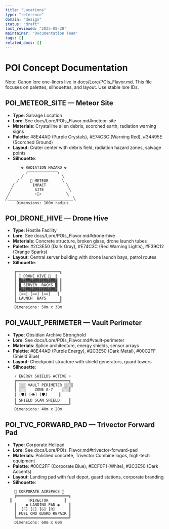 ```yaml
---
title: "Locations"
type: "reference"
domain: "design"
status: "draft"
last_reviewed: "2025-08-28"
maintainer: "Documentation Team"
tags: []
related_docs: []
---
```


# POI Concept Documentation

Note: Canon lore one-liners live in docs/Lore/POIs_Flavor.md. This file focuses on palettes, silhouettes, and layout. Use stable lore IDs.

## POI_METEOR_SITE — Meteor Site

- **Type**: Salvage Location
- **Lore**: See docs/Lore/POIs_Flavor.md#meteor-site
- **Materials**: Crystalline alien debris, scorched earth, radiation warning signs
- **Palette**: #8E44AD (Purple Crystals), #E74C3C (Warning Red), #34495E (Scorched Ground)
- **Layout**: Crater center with debris field, radiation hazard zones, salvage points
- **Silhouette**:

```text
       ☢️ RADIATION HAZARD ☢️
         ╭─────────────╮
       ╱                 ╲
     ╱     💎 METEOR      ╲
   ╱        IMPACT         ╲
  ╱          SITE           ╲
 ╱           ⚡💎⚡           ╲
╱_____________________________╲
     Dimensions: 100m radius
```


## POI_DRONE_HIVE — Drone Hive

- **Type**: Hostile Facility
- **Lore**: See docs/Lore/POIs_Flavor.md#drone-hive
- **Materials**: Concrete structure, broken glass, drone launch tubes
- **Palette**: #2C3E50 (Dark Gray), #E74C3C (Red Warning Lights), #F39C12 (Orange Sparks)
- **Layout**: Central server building with drone launch bays, patrol routes
- **Silhouette**:

```text
    ╔═══════════════════╗
    ║ 🚁 DRONE HIVE 🚁  ║
    ║ ▓▓▓▓▓▓▓▓▓▓▓▓▓▓▓▓▓ ║
    ║ ▓ SERVER  RACKS ▓ ║
    ║ ▓▓▓▓▓▓▓▓▓▓▓▓▓▓▓▓▓ ║
    ║ [==] [==] [==]   ║
    ║ LAUNCH  BAYS      ║
    ╚═══════════════════╝
    Dimensions: 50m x 30m
```

## POI_VAULT_PERIMETER — Vault Perimeter

- **Type**: Obsidian Archive Stronghold
- **Lore**: See docs/Lore/POIs_Flavor.md#vault-perimeter
- **Materials**: Splice architecture, energy shields, sensor arrays
- **Palette**: #8E44AD (Purple Energy), #2C3E50 (Dark Metal), #00C2FF (Shield Blue)
- **Layout**: Checkpoint structure with shield generators, guard towers
- **Silhouette**:

```text
    ⚡ ENERGY SHIELDS ACTIVE ⚡
    ╔═══════════════════════╗
    ║ ░░░ VAULT PERIMETER ░░░║
    ║ ░░░    ZONE A-7    ░░░║
    ║ [🛡️] [👁️] [🛡️]     ║
    ║ SHIELD SCAN SHIELD    ║
    ╚═══════════════════════╝
    Dimensions: 40m x 20m
```

## POI_TVC_FORWARD_PAD — Trivector Forward Pad

- **Type**: Corporate Helipad
- **Lore**: See docs/Lore/POIs_Flavor.md#trivector-forward-pad
- **Materials**: Polished concrete, Trivector Combine logos, high-tech equipment
- **Palette**: #00C2FF (Corporate Blue), #ECF0F1 (White), #2C3E50 (Dark Accents)
- **Layout**: Landing pad with fuel depot, guard stations, corporate branding
- **Silhouette**:

```text
    🚁 CORPORATE AIRSPACE 🚁
    ╔═══════════════════════╗
  ║       TRIVECTOR       ║
    ║    ◉ LANDING PAD ◉    ║
    ║  [F] [C] [G] [R]      ║
    ║ FUEL CMD GUARD REPAIR ║
    ╚═══════════════════════╝
    Dimensions: 60m x 60m
```
